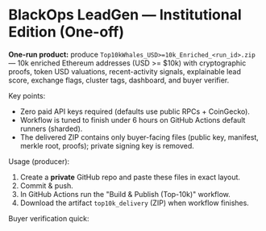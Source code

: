 # BlackOps LeadGen — Institutional Edition (One-off)

**One-run product:** produce `Top10kWhales_USD>=10k_Enriched_<run_id>.zip` — 10k enriched Ethereum addresses (USD >= $10k) with cryptographic proofs, token USD valuations, recent-activity signals, explainable lead score, exchange flags, cluster tags, dashboard, and buyer verifier.

Key points:
- Zero paid API keys required (defaults use public RPCs + CoinGecko).
- Workflow is tuned to finish under 6 hours on GitHub Actions default runners (sharded).
- The delivered ZIP contains only buyer-facing files (public key, manifest, merkle root, proofs); private signing key is removed.

Usage (producer):
1. Create a **private** GitHub repo and paste these files in exact layout.
2. Commit & push.
3. In GitHub Actions run the "Build & Publish (Top-10k)" workflow.
4. Download the artifact `top10k_delivery` (ZIP) when workflow finishes.

Buyer verification quick:
